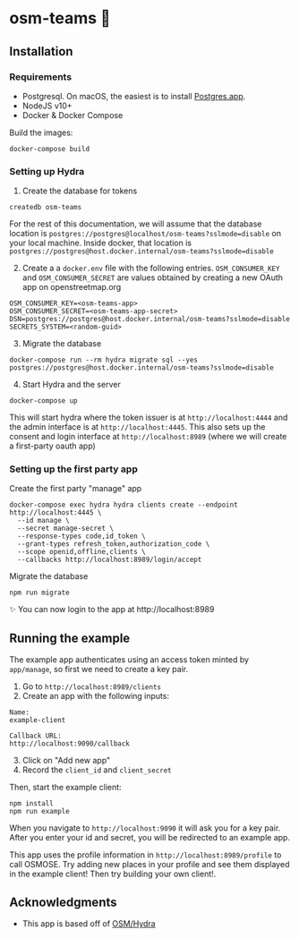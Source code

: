 # osm-teams 🐉

## Installation
### Requirements
- Postgresql. On macOS, the easiest is to install [Postgres.app](https://postgresapp.com/).
- NodeJS v10+ 
- Docker & Docker Compose

Build the images:
```
docker-compose build
```

### Setting up Hydra

1. Create the database for tokens
```
createdb osm-teams
```
For the rest of this documentation, we will assume that the database location is `postgres://postgres@localhost/osm-teams?sslmode=disable` on your local machine. Inside docker, that location is `postgres://postgres@host.docker.internal/osm-teams?sslmode=disable`

2. Create a a `docker.env` file with the following entries. `OSM_CONSUMER_KEY` and `OSM_CONSUMER_SECRET` are values obtained by creating a new OAuth app on openstreetmap.org
```
OSM_CONSUMER_KEY=<osm-teams-app>
OSM_CONSUMER_SECRET=<osm-teams-app-secret>
DSN=postgres://postgres@host.docker.internal/osm-teams?sslmode=disable
SECRETS_SYSTEM=<random-guid>
```

3. Migrate the database
```
docker-compose run --rm hydra migrate sql --yes postgres://postgres@host.docker.internal/osm-teams?sslmode=disable
```

4. Start Hydra and the server
```
docker-compose up
```

This will start hydra where the token issuer is at `http://localhost:4444` and the admin interface is at `http://localhost:4445`. This also sets up the consent and login interface at `http://localhost:8989` (where we will create a first-party oauth app)

### Setting up the first party app

Create the first party "manage" app
```
docker-compose exec hydra hydra clients create --endpoint http://localhost:4445 \
  --id manage \
  --secret manage-secret \
  --response-types code,id_token \
  --grant-types refresh_token,authorization_code \
  --scope openid,offline,clients \
  --callbacks http://localhost:8989/login/accept
```

Migrate the database
```
npm run migrate
```

✨ You can now login to the app at http://localhost:8989

## Running the example
The example app authenticates using an access token minted by `app/manage`, so first we need to create a key pair.

1. Go to `http://localhost:8989/clients`
2. Create an app with the following inputs:
```
Name:
example-client

Callback URL:
http://localhost:9090/callback
```
3. Click on "Add new app"
4. Record the `client_id` and `client_secret`

Then, start the example client:
```
npm install 
npm run example
```

When you navigate to `http://localhost:9090` it will ask you for a key pair. After you enter your id and secret, you will be redirected to an example app. 

This app uses the profile information in `http://localhost:8989/profile` to call OSMOSE. Try adding new places in your profile and see them displayed in the example client! Then try building your own client!.

## Acknowledgments
- This app is based off of [OSM/Hydra](https://github.com/kamicut/osmhydra)